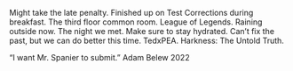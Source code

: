 Might take the late penalty. Finished up on Test Corrections during breakfast. The third floor common room. League of Legends. Raining outside now. The night we met. Make sure to stay hydrated. Can’t fix the past, but we can do better this time. TedxPEA. Harkness: The Untold Truth.

“I want Mr. Spanier to submit.” Adam Belew 2022